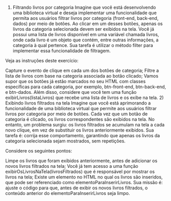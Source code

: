 1) Filtrando livros por categoria
Imagine que você está desenvolvendo uma biblioteca virtual e deseja implementar uma funcionalidade que permita aos usuários filtrar livros por categoria (front-end, back-end, dados) por meio de botões. Ao clicar em um desses botões, apenas os livros da categoria selecionada devem ser exibidos na tela. Você já possui uma lista de livros disponível em uma variável chamada livros, onde cada livro é um objeto que contém, entre outras informações, a categoria à qual pertence. Sua tarefa é utilizar o método filter para implementar essa funcionalidade de filtragem.

Veja as instruções deste exercício:

Capture o evento de clique em cada um dos botões de categoria;
Filtre a lista de livros com base na categoria associada ao botão clicado;
Vamos supor que os botões já estão marcados no seu HTML com classes específicas para cada categoria, por exemplo, btn-front-end, btn-back-end, e btn-dados. Além disso, considere que você tem uma função exibirLivros(listaLivros) que recebe uma lista de livros e os exibe na tela.
2) Exibindo livros filtrados na tela
Imagine que você está aprimorando a funcionalidade de uma biblioteca virtual que permite aos usuários filtrar livros por categoria por meio de botões. Cada vez que um botão de categoria é clicado, os livros correspondentes são exibidos na tela. No entanto, um problema surgiu: os livros filtrados se acumulam na tela a cada novo clique, em vez de substituir os livros anteriormente exibidos. Sua tarefa é: corrija esse comportamento, garantindo que apenas os livros da categoria selecionada sejam mostrados, sem repetições.

Considere os seguintes pontos:

Limpe os livros que foram exibidos anteriormente, antes de adicionar os novos livros filtrados na tela;
Você já tem acesso a uma função exibirOsLivrosNaTela(livrosFiltrados) que é responsável por mostrar os livros na tela;
Existe um elemento no HTML no qual os livros são inseridos, que pode ser referenciado como elementoParaInserirLivros.
Sua missão é: ajuste o código para que, antes de exibir os novos livros filtrados, o conteúdo anterior do elementoParaInserirLivros seja limpo.